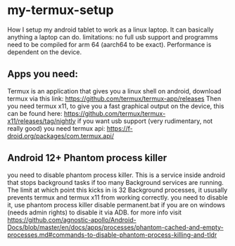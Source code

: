 # my-termux-setup
How I setup my android tablet to work as a linux laptop. It can basically anything a laptop can do. limitations: no full usb support and programms need to be compiled for arm 64 (aarch64 to be exact). Performance is dependent on the device.

## Apps you need:
Termux is an application that gives you a linux shell on android, download termux via this link: https://github.com/termux/termux-app/releases
Then you need termux x11, to give you a fast graphical output on the device, this can be found here: https://github.com/termux/termux-x11/releases/tag/nightly
if you want usb support (very rudimentary, not really good) you need termux api: https://f-droid.org/packages/com.termux.api/

## Android 12+ Phantom process killer
you need to disable phantom process killer. This is a service inside android that stops background tasks if too many Background services are running. The limit at which point this kicks in is 32 Background processes, it ususally prevents termux and termux x11 from working correctly. you need to disable it, use phantom process killer disable permanent.bat if you are on windows (needs admin rights) to disable it via ADB. for more info visit https://github.com/agnostic-apollo/Android-Docs/blob/master/en/docs/apps/processes/phantom-cached-and-empty-processes.md#commands-to-disable-phantom-process-killing-and-tldr
